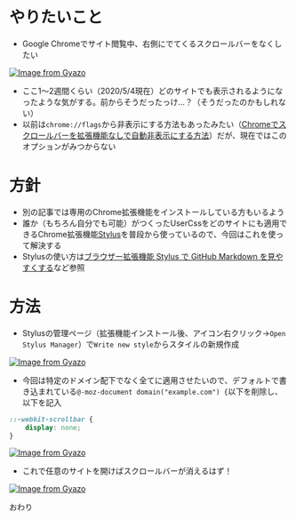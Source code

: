 # やりたいこと

- Google Chromeでサイト閲覧中、右側にでてくるスクロールバーをなくしたい

[![Image from Gyazo](https://i.gyazo.com/94fb1e6d179869848e43b0e96e3de8f7.gif)](https://gyazo.com/94fb1e6d179869848e43b0e96e3de8f7)

- ここ1〜2週間くらい（2020/5/4現在）どのサイトでも表示されるようになったような気がする。前からそうだったっけ…？（そうだったのかもしれない）
- 以前は`chrome://flags`から非表示にする方法もあったみたい（[Chromeでスクロールバーを拡張機能なしで自動非表示にする方法](https://xn--qck4bi9b5gsd.com/2122)）だが、現在ではこのオプションがみつからない

# 方針

- 別の記事では専用のChrome拡張機能をインストールしている方もいるよう
- 誰か（もちろん自分でも可能）がつくったUserCssをどのサイトにも適用できるChrome拡張機能[Stylus](https://chrome.google.com/webstore/detail/stylus/clngdbkpkpeebahjckkjfobafhncgmne)を普段から使っているので、今回はこれを使って解決する
- Stylusの使い方は[ブラウザー拡張機能 Stylus で GitHub Markdown を見やすくする](https://qiita.com/peaceiris/items/31dd73d24b486799e7a4)など参照

# 方法

- Stylusの管理ページ（拡張機能インストール後、アイコン右クリック→`Open Stylus Manager`）で`Write new style`からスタイルの新規作成

[![Image from Gyazo](https://i.gyazo.com/e3bd04d2851ab8f03adad5c6ba550b0a.png)](https://gyazo.com/e3bd04d2851ab8f03adad5c6ba550b0a)

- 今回は特定のドメイン配下でなく全てに適用させたいので、デフォルトで書き込まれている`@-moz-document domain("example.com") {`以下を削除し、以下を記入

```css
::-webkit-scrollbar {
    display: none;
}
```

[![Image from Gyazo](https://i.gyazo.com/c7e13fef172fa9e391279b3ecd493bd0.png)](https://gyazo.com/c7e13fef172fa9e391279b3ecd493bd0)

- これで任意のサイトを開けばスクロールバーが消えるはず！

[![Image from Gyazo](https://i.gyazo.com/0260ffd488ef43c1fda154c576a7e35b.png)](https://gyazo.com/0260ffd488ef43c1fda154c576a7e35b)

おわり